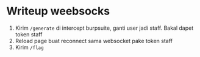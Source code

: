 # Writeup weebsocks

1. Kirim `/generate` di intercept burpsuite, ganti user jadi staff. Bakal dapet token staff
2. Reload page buat reconnect sama websocket pake token staff
3. Kirim `/flag`

